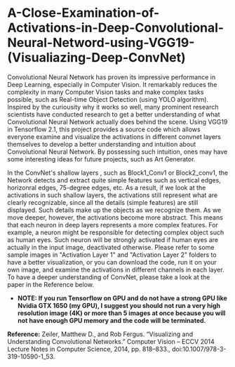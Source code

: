 # A-Close-Examination-of-Activations-in-Deep-Convolutional-Neural-Netword-using-VGG19-(Visualiazing-Deep-ConvNet)
Convolutional Neural Network has proven its impressive performance in Deep Learning, especially in Computer Vision. It remarkably reduces the complexity in many Computer Vision tasks and make complex tasks possible, such as Real-time Object Detection (using YOLO algorithm). Inspired by the curiousity why it works so well, many prominent research scientists have conducted research to get a better understanding of what Convolutional Neural Network actually does behind the scene. Using VGG19 in Tensorflow 2.1, this project provides a source code which allows everyone examine and visualize the activations in different convnet layers themselves to develop a better understanding and intuition about Convolutional Neural Network. By possessing such intuition, ones may have some interesting ideas for future projects, such as Art Generator.

In the ConvNet's shallow layers , such as Block1_Conv1 or Block2_conv1, the Network detects and extract quite simple features such as vertical edges, horizonral edges, 75-degree edges, etc. As a result, if we look at the activations in such shallow layers, the activations still represent what are clearly recognizable, since all the details (simple features) are still displayed. Such details make up the objects as we recognize them. As we move deeper, however, the activations become more abstract. This means that each neuron in deep layers represents a more complex features. For example, a neuron might be responsible for detecting complex object such as human eyes. Such neuron will be strongly activated if human eyes are actually in the input image, deactivated otherwise. Please refer to some sample images in "Activation Layer 1" and "Activation Layer 2" folders to have a better visualization, or you can download the code, run it on your own image, and examine the activations in different channels in each layer. To have a deeper understanding of ConvNet, please take a look at the paper in the Reference below.

* **NOTE: If you run Tensorflow on GPU and do not have a strong GPU like Nvidia GTX 1650 (my GPU), I suggest you should not run a very high resolution image (4K) or more than 5 images at once because you will not have enough GPU memory and the code will be terminated.**

**Reference:**
Zeiler, Matthew D., and Rob Fergus. “Visualizing and Understanding Convolutional Networks.” Computer Vision – ECCV 2014 Lecture Notes in Computer Science, 2014, pp. 818–833., doi:10.1007/978-3-319-10590-1_53.
